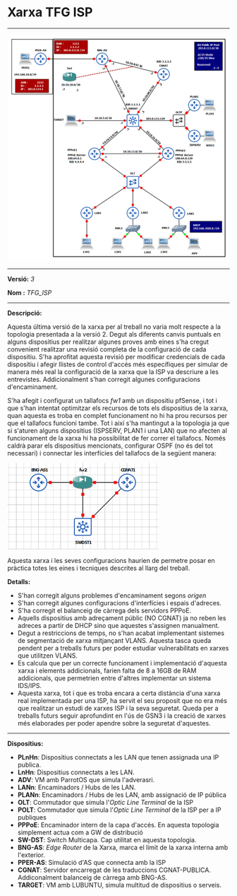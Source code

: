 # Xarxa TFG ISP  

---

![TFG_ISP_TOP.png](TFG_ISP_TOP.png)

---
**Versió:** *3*  


**Nom  :** *TFG_ISP*  

---
**Descripció:**  

Aquesta última versió de la xarxa per al treball no varia molt respecte a la topologia presentada a la versió 2. Degut
als diferents canvis puntuals en alguns dispositius per realitzar algunes proves amb eines s'ha cregut convenient realitzar 
una revisió completa de la configuració de cada dispositiu. S'ha aprofitat aquesta revisió per modificar credencials de 
cada dispositiu i afegir llistes de control d'accés més específiques per simular de manera més real la configuració de la
xarxa que la ISP va descriure a les entrevistes. Addicionalment s'han corregit algunes configuracions d'encaminament.

S'ha afegit i configurat un tallafocs *fw1* amb un dispositiu pfSense, i tot i que s'han intentat optimitzar els recursos
de tots els dispositius de la xarxa, quan aquesta es troba en complet funcionament no hi ha prou recursos per que el tallafocs
funcioni tambe. Tot i així s'ha mantingut a la topologia ja que si s'aturen alguns dispositius (ISPSERV, PLAN1 i una LAN)
que no afecten al funcionament de la xarxa hi ha possibilitat de fer correr el tallafocs. Només caldrà parar els dispositius
mencionats, configurar OSPF (no és del tot necessari) i connectar les interfícies del tallafocs de la següent manera:

![img.png](img.png)

Aquesta xarxa i les seves configuracions haurien de permetre posar en pràctica totes les eines i tecniques descrites al llarg
del treball.


**Detalls:** 

- S'han corregit alguns problemes d'encaminament segons *origen*
- S'han corregit algunes configuracions d'interfícies i espais d'adreces.
- S'ha corregit el balanceig de càrrega dels servidors PPPoE.
- Aquells dispositius amb adreçament públic (NO CGNAT) ja no reben les adreces a partir de DHCP sino que aquestes s'assignen manualment.
- Degut a restriccions de temps, no s'han acabat implementant sistemes de segmentació de xarxa mitjançant VLANS. Aquesta 
tasca queda pendent per a treballs futurs per poder estudiar vulnerabilitats en xarxes que utilitzen VLANS.
- Es calcula que per un correcte funcionament i implementació d'aquesta xarxa i elements addicionals, farien falta de 8 a
16GB de RAM addicionals, que permetrien entre d'altres implementar un sistema IDS/IPS.
- Aquesta xarxa, tot i que es troba encara a certa distància d'una xarxa real implementada per una ISP, ha servit el seu
proposit que no era més que realitzar un estudi de xarxes ISP i la seva seguretat. Queda per a treballs futurs seguir
aprofundint en l'ús de GSN3 i la creació de xarxes més elaborades per poder apendre sobre la seguretat d'aquestes.
---
**Dispositius:**  

- **PLnHn**: Dispositius connectats a les LAN que tenen assignada una IP publica.
- **LnHn**: Dispositius connectats a les LAN.
- **ADV**: VM amb ParrotOS que simula l'adverasri.
- **LANn**: Encaminadors / Hubs de les LAN.
- **PLANn**: Encaminadors / Hubs de les LAN, amb assignació de IP pública
- **OLT**: Commutador que simula l'*Optic Line Terminal* de la ISP
- **POLT**: Commutador que simula l'*Optic Line Terminal* de la ISP per a IP publiques
- **PPPoE**: Encaminador intern de la capa d'accés. En aquesta topologia simplement actua com a GW de distribució
- **SW-DST**: Switch Multicapa. Cap utilitat en aquesta topologia.
- **BNG-AS**: *Edge Router* de la Xarxa, marca el límit de la xarxa interna amb l'exterior.
- **PPER-AS**: Simulació d'AS que connecta amb la ISP
- **CGNAT**: Servidor encarregat de les traduccions CGNAT-PUBLICA. Addiconalment balanceig de càrrega amb BNG-AS.
- **TARGET**: VM amb LUBUNTU, simula multitud de dispositius o serveis.
